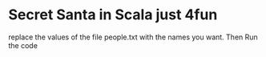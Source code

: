 # Secret Santa in Scala just 4fun


replace the values ​​of the file people.txt with the names you want. Then Run the code